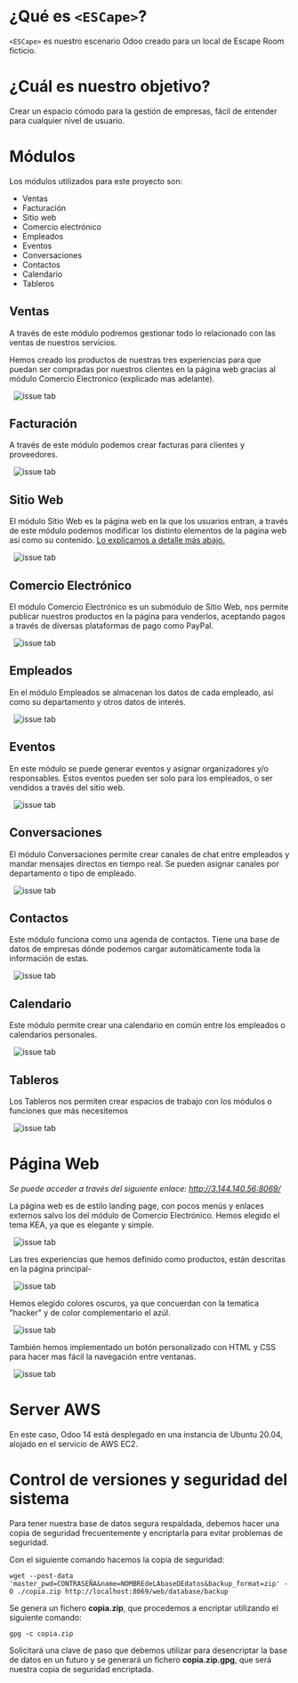 # **¿Qué es `<ESCape>`?**
`<ESCape>` es nuestro escenario Odoo creado para un local de Escape Room ficticio.
# **¿Cuál es nuestro objetivo?**
Crear un espacio cómodo para la gestión de empresas, fácil de entender para cualquier nivel de usuario.
# **Módulos**
Los módulos utilizados para este proyecto son:
- Ventas
- Facturación
- Sitio web
- Comercio electrónico
- Empleados
- Eventos 
- Conversaciones
- Contactos 
- Calendario 
- Tableros
## **Ventas**
A través de este módulo podremos gestionar todo lo relacionado con las ventas de nuestros servicios.

Hemos creado los productos de nuestras tres experiencias para que puedan ser compradas por nuestros clientes en la página web gracias al módulo Comercio Electronico (explicado mas adelante).

&nbsp;
![issue tab](img/productos.png)
&nbsp;

## **Facturación**
A través de este módulo podemos crear facturas para clientes y proveedores.

&nbsp;
![issue tab](img/facturacion.png)
&nbsp;

## **Sitio Web**
El módulo Sitio Web es la página web en la que los usuarios entran, a través de este módulo podemos modificar los distinto elementos de la página web así como su contenido. [Lo explicamos a detalle más abajo.](#Web)

&nbsp;
![issue tab](img/sitioweb.png)
&nbsp;

## **Comercio Electrónico**
El módulo Comercio Electrónico es un submódulo de Sitio Web, nos permite publicar nuestros productos en la página para venderlos, aceptando pagos a través de diversas plataformas de pago como PayPal.

&nbsp;
![issue tab](img/comercioelectronico.png)
&nbsp;

## **Empleados**
En el módulo Empleados se almacenan los datos de cada empleado, así como su departamento y otros datos de interés.

&nbsp;
![issue tab](img/empleados.png)
&nbsp;

## **Eventos**
En este módulo se puede generar eventos y asignar organizadores y/o responsables. Estos eventos pueden ser solo para los empleados, o ser vendidos a través del sitio web.

&nbsp;
![issue tab](img/Eventos.png)
&nbsp;

## **Conversaciones**
El módulo Conversaciones permite crear canales de chat entre empleados y mandar mensajes directos en tiempo real. Se pueden asignar canales por departamento o tipo de empleado.

&nbsp;
![issue tab](img/moduloconversacion.png)
&nbsp;

## **Contactos**
Este módulo funciona como una agenda de contactos. Tiene una base de datos de empresas dónde podemos cargar automáticamente toda la información de estas.

&nbsp;
![issue tab](img/contactos.png)
&nbsp;

## **Calendario**

Este módulo permite crear una calendario en común entre los empleados o calendarios personales.

&nbsp;
![issue tab](img/calendario.png)
&nbsp;

## **Tableros**
Los Tableros nos permiten crear espacios de trabajo con los módulos o funciones que más necesitemos

&nbsp;
![issue tab](img/tableros.png)
&nbsp;

# <a name="web"></a> **Página Web**

*Se puede acceder a través del siguiente enlace: http://3.144.140.56:8069/*

La página web es de estilo landing page, con pocos menús y enlaces externos salvo los del módulo de Comercio Electrónico. Hemos elegido el tema KEA, ya que es elegante y simple.

&nbsp;
![issue tab](img/paginaejemplo2.png)
&nbsp;

Las tres experiencias que hemos definido como productos, están descritas en la página principal-

&nbsp;
![issue tab](img/paginaejemplo.png)
&nbsp;

Hemos elegido colores oscuros, ya que concuerdan con la tematica "hacker" y de color complementario el azúl.

&nbsp;
![issue tab](img/paletacolores.png)
&nbsp;

También hemos implementado un botón personalizado con HTML y CSS para hacer mas fácil la navegación entre ventanas.

&nbsp;
![issue tab](img/boton.png)
&nbsp;

# **Server AWS**
En este caso, Odoo 14 está desplegado en una instancia de Ubuntu 20.04, alojado en el servicio de AWS EC2.

# **Control de versiones y seguridad del sistema**

Para tener nuestra base de datos segura respaldada, debemos hacer una copia de seguridad frecuentemente y encriptarla para evitar problemas de seguridad.

Con el siguiente comando hacemos la copia de seguridad:

```wget --post-data 'master_pwd=CONTRASEÑA&name=NOMBREdeLAbaseDEdatos&backup_format=zip' -O ./copia.zip http://localhost:8069/web/database/backup```

Se genera un fichero **copia.zip**, que procedemos a encriptar utilizando el siguiente comando:

```gpg -c copia.zip```

Solicitará una clave de paso que debemos utilizar para desencriptar la base de datos en un futuro y se generará un fichero **copia.zip.gpg**, que será nuestra copia de seguridad encriptada.